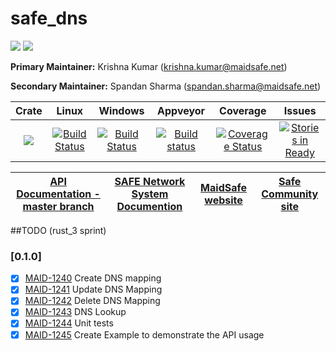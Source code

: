 # safe_dns

[![](https://img.shields.io/badge/Project%20SAFE-Approved-green.svg)](http://maidsafe.net/applications) [![](https://img.shields.io/badge/License-GPL3-green.svg)](https://github.com/maidsafe/safe_dns/blob/master/COPYING)

**Primary Maintainer:**     Krishna Kumar (krishna.kumar@maidsafe.net)

**Secondary Maintainer:**   Spandan Sharma (spandan.sharma@maidsafe.net)

|Crate|Linux|Windows|Appveyor|Coverage|Issues|
|:---:|:---:|:-----:|:------:|:------:|:----:|
|[![](http://meritbadge.herokuapp.com/safe_dns)](https://crates.io/crates/safe_dns)|[![Build Status](https://travis-ci.org/maidsafe/safe_dns.svg?branch=master)](https://travis-ci.org/maidsafe/safe_dns)|[![Build Status](http://ci.maidsafe.net:8080/buildStatus/icon?job=safe_dns_win64_status_badge)](http://ci.maidsafe.net:8080/job/safe_dns_win64_status_badge/)|[![Build status](https://ci.appveyor.com/api/projects/status/eig27xveg95e6ct6/branch/master?svg=true)](https://ci.appveyor.com/project/MaidSafe-QA/safe-dns/branch/master)|[![Coverage Status](https://coveralls.io/repos/maidsafe/safe_dns/badge.svg)](https://coveralls.io/r/maidsafe/safe_dns)|[![Stories in Ready](https://badge.waffle.io/maidsafe/safe_dns.png?label=ready&title=Ready)](https://waffle.io/maidsafe/safe_dns)

| [API Documentation - master branch](http://maidsafe.net/safe_dns/master/) | [SAFE Network System Documention](http://systemdocs.maidsafe.net) | [MaidSafe website](http://maidsafe.net) | [Safe Community site](https://forum.safenetwork.io) |
|:------:|:-------:|:-------:|:-------:|

##TODO (rust_3 sprint)
### [0.1.0]
- [X] [MAID-1240](https://maidsafe.atlassian.net/browse/MAID-1240) Create DNS mapping
- [X] [MAID-1241](https://maidsafe.atlassian.net/browse/MAID-1241) Update DNS Mapping
- [X] [MAID-1242](https://maidsafe.atlassian.net/browse/MAID-1242) Delete DNS Mapping
- [X] [MAID-1243](https://maidsafe.atlassian.net/browse/MAID-1243) DNS Lookup
- [X] [MAID-1244](https://maidsafe.atlassian.net/browse/MAID-1244) Unit tests
- [X] [MAID-1245](https://maidsafe.atlassian.net/browse/MAID-1245) Create Example to demonstrate the API usage
